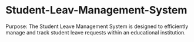 # Student-Leav-Management-System
Purpose: The Student Leave Management System is designed to efficiently manage and track student leave requests within an educational institution.
